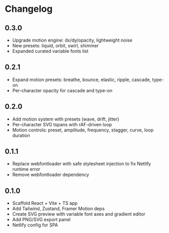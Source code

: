 # Changelog

## 0.3.0
- Upgrade motion engine: dx/dy/opacity, lightweight noise
- New presets: liquid, orbit, swirl, shimmer
- Expanded curated variable fonts list

## 0.2.1
- Expand motion presets: breathe, bounce, elastic, ripple, cascade, type-on
- Per-character opacity for cascade and type-on

## 0.2.0
- Add motion system with presets (wave, drift, jitter)
- Per-character SVG tspans with rAF-driven loop
- Motion controls: preset, amplitude, frequency, stagger, curve, loop duration

## 0.1.1
- Replace webfontloader with safe stylesheet injection to fix Netlify runtime error
- Remove webfontloader dependency

## 0.1.0
- Scaffold React + Vite + TS app
- Add Tailwind, Zustand, Framer Motion deps
- Create SVG preview with variable font axes and gradient editor
- Add PNG/SVG export panel
- Netlify config for SPA


